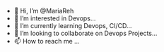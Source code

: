- 👋 Hi, I’m @MariaReh
- 👀 I’m interested in Devops...
- 🌱 I’m currently learning Devops, CI/CD...
- 💞️ I’m looking to collaborate on Devops Projects...
- 📫 How to reach me ...

<!---
MariaReh/MariaReh is a ✨ special ✨ repository because its `README.md` (this file) appears on your GitHub profile.
You can click the Preview link to take a look at your changes.
--->
